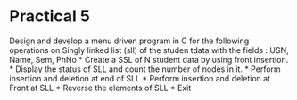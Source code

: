 # Practical 5

Design and develop a menu driven program in C for the following operations on Singly linked list (sll) of the studen tdata with the fields : USN, Name, Sem, PhNo
    * Create a SSL of N student data by using front insertion.
    * Display the status of SLL and count the number of nodes in  it.
    * Perform insertion and deletion at end of SLL
    * Perform insertion and deletion at Front at SLL
    * Reverse the elements of SLL
    * Exit